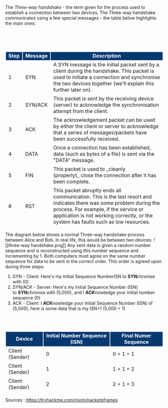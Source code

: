 The _Three-way handshake -_ the term given for the process used to establish a connection between two devices. The Three-way handshake communicates using a few special messages - the table below highlights the main ones:
<table>
    <tbody>
		<tr style="text-align:center;background-color:#063970;color:#ffffff;">
            <td style="border:2px solid #FFF"><b>Step<br></b></td>
            <td style="border:2px solid #FFF"><b>Message<br></b></td>
            <td style="border:2px solid #FFF"><b>Description<br></b></td>
        </tr>
        <tr>
            <td style="border:2px solid #FFF">1<br></td>
            <td style="border:2px solid #FFF">SYN<br></td>
            <td style="border:2px solid #FFF">A SYN message is the initial packet sent by a client during the handshake. This packet is used to initiate a connection and synchronise the two devices together (we'll explain this further later on).<br></td>
        </tr>
        <tr>
            <td style="border:2px solid #FFF">2<br></td>
            <td style="border:2px solid #FFF">SYN/ACK<br></td>
            <td style="border:2px solid #FFF">This packet is sent by the receiving device (server) to acknowledge the synchronisation attempt from the client.<br></td>
        </tr>
        <tr>
            <td style="border:2px solid #FFF">3<br></td>
            <td style="border:2px solid #FFF">ACK<br></td>
            <td style="border:2px solid #FFF">The acknowledgement packet can be used by either the client or server to acknowledge that a series of messages/packets have been successfully received.<br></td>
        </tr>
        <tr>
            <td style="border:2px solid #FFF">4<br></td>
            <td style="border:2px solid #FFF">DATA<br></td>
            <td style="border:2px solid #FFF">Once a connection has been established, data (such as bytes of a file) is sent via the "DATA" message.<br></td>
        </tr>
        <tr>
            <td style="border:2px solid #FFF">5<br></td>
            <td style="border:2px solid #FFF">FIN<br></td>
            <td style="border:2px solid #FFF">This packet is used to _cleanly (properly)_ close the connection after it has been complete.<br></td>
        </tr>
        <tr>
            <td style="border:2px solid #FFF">#<br></td>
            <td style="border:2px solid #FFF">RST<br></td>
            <td style="border:2px solid #FFF">This packet abruptly ends all communication. This is the last resort and indicates there was some problem during the process. For example, if the service or application is not working correctly, or the system has faults such as low resources.<br></td>
        </tr>
    </tbody>
</table>

The diagram below shows a normal Three-way handshake process between Alice and Bob. In real life, this would be between two devices.
![[three-way handshake.png]]
Any sent data is given a random number sequence and is reconstructed using this number sequence and incrementing by 1. Both computers must agree on the same number sequence for data to be sent in the correct order. This order is agreed upon during three steps:

1.  SYN - Client: Here's my Initial Sequence NumberISN to **SYN**chronise with (0)
2.  SYN/ACK - Server: Here's my Initial Sequence Number (ISN) to **SYN**chronise with (5,000), and I **ACK**nowledge your initial number sequence (0)
3.  ACK - Client: I **ACK**nowledge your Initial Sequence Number (ISN) of (5,000), here is some data that is my ISN+1 (5,000 + 1)
<table>
    <tbody>
		<tr style="text-align:center;background-color:#063970;color:#ffffff;">
            <td style="border:2px solid #FFF"><b>Device<br></b></td>
            <td style="border:2px solid #FFF"><b>Initial Number Sequence (ISN)<br></b></td>
            <td style="border:2px solid #FFF"><b>Final Numer Sequence<br></b></td>
        </tr>
        <tr>
            <td style="border:2px solid #FFF">Client (Sender)<br></td>
            <td style="border:2px solid #FFF">0<br></td>
            <td style="border:2px solid #FFF">0 + 1 = 1<br></td>
        </tr>
        <tr>
            <td style="border:2px solid #FFF">Client (Sender)<br></td>
            <td style="border:2px solid #FFF">1<br></td>
            <td style="border:2px solid #FFF">1 + 1 = 2<br></td>
        </tr>
        <tr>
            <td style="border:2px solid #FFF">Client (Sender)<br></td>
            <td style="border:2px solid #FFF">2<br></td>
            <td style="border:2px solid #FFF">2 + 1 = 3<br></td>
        </tr>
    </tbody>
</table>

Sources : https://tryhackme.com/room/packetsframes
